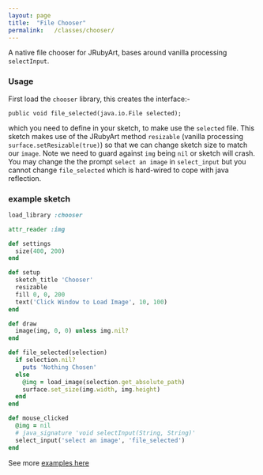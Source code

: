 ```yaml
---
layout: page
title:  "File Chooser"
permalink:   /classes/chooser/
---
```


A native file chooser for JRubyArt, bases around vanilla processing `selectInput`.

### Usage ###

First load the `chooser` library, this creates the interface:-

`public void file_selected(java.io.File selected);` 

which you need to define in your sketch, to make use the `selected` file. This sketch makes use of the JRubyArt method `resizable` (vanilla processing `surface.setResizable(true)`) so that we can change sketch size to match our `image`. Note we need to guard against `img` being `nil` or sketch will crash. You may change the the prompt `select an image` in `select_input` but you cannot change `file_selected` which is hard-wired to cope with java reflection. 

### example sketch ###
```ruby
load_library :chooser

attr_reader :img

def settings
  size(400, 200)
end

def setup
  sketch_title 'Chooser'
  resizable
  fill 0, 0, 200
  text('Click Window to Load Image', 10, 100)
end

def draw
  image(img, 0, 0) unless img.nil?
end

def file_selected(selection)
  if selection.nil?
    puts 'Nothing Chosen'
  else
    @img = load_image(selection.get_absolute_path)
    surface.set_size(img.width, img.height)
  end
end

def mouse_clicked
  @img = nil
  # java_signature 'void selectInput(String, String)'
  select_input('select an image', 'file_selected')
end
```

See more [examples here][examples]

[examples]:https://github.com/ruby-processing/JRubyArt-examples/tree/master/processing_app/library/file_chooser

